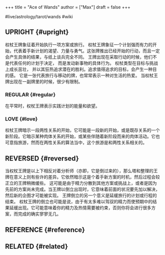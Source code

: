+++
title = "Ace of Wands"
author = ["Max"]
draft = false
+++

\#live/astrology/tarot/wands #wiki


## UPRIGHT {#upright}

权杖王牌象征着开始执行一项方案或旅行。
权杖王牌象征一个计划强而有力的开始，代表着手新计划的渴望、力量与勇气。这张牌推出已经开始的行动，而且一定会产生具体的结果，与纸上谈兵完全不同。
王牌出现在采取行动的时候，他们不是代表任何的计划于决定， 而是发动新事物的具体行为。
权杖类型在目标与挑战上成长茁壮， 并以其狂热追求潜在的胜利。追求值得追求的目标，会产生一种目的感。
它是一张代表旅行与移动的牌，也常常表示一种对生活的热爱。
当权杖王牌出现在一副牌里的时候，很少有限制。


### REGULAR {#regular}

在平常时，权杖王牌表示实践计划的能量和欲望。


### LOVE {#love}

权杖王牌暗示一段两性关系的开始，它可能是一段新的开始，或是既存关系的一个新阶段。它暗示某种肉体关系的开始，或某些伴随着新阶段而来的肉体活动。它也可意指旅游，然而在两性关系的算法当中，这个旅游是和两性关系相关的。


## REVERSED {#reversed}

当权杖王牌是以上下相反对着分析师（亦即，它是倒过来的），那么塔和整理的王牌在意义上则有些许的差异。它依然暗示这是个着手新方案的时机，然后过程会较正立的王牌稍微缓些。
这可能是由于精力分散到其他方案或挑战上，或者是因为先前的方案尚未完成。当王牌以倒立出现时，它意味着前面的状况要先加以解决， 然后新的企图才可能被实现。
王牌倒立的另一个意义是延缓旅行的计划或行程的结束。
权杖王牌的倒立也可能是说，由于有太多难以驾驭的精力而使预期中的结果延缓出现。它可能意味着你的精力及热情需要被约束，否则你将会进行很多方案，而完成的确实寥寥无几。


## REFERENCE {#reference}


## RELATED {#related}

